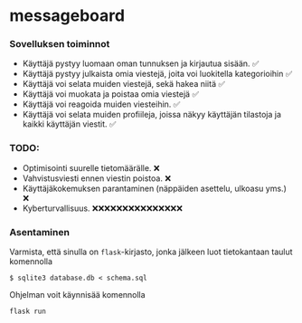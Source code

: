 # messageboard

### Sovelluksen toiminnot

* Käyttäjä pystyy luomaan oman tunnuksen ja kirjautua sisään. ✅
* Käyttäjä pystyy julkaista omia viestejä, joita voi luokitella kategorioihin ✅
* Käyttäjä voi selata muiden viestejä, sekä hakea niitä ✅
* Käyttäjä voi muokata ja poistaa omia viestejä ✅
* Käyttäjä voi reagoida muiden viesteihin. ✅
* Käyttäjä voi selata muiden profiileja, joissa näkyy käyttäjän tilastoja ja kaikki käyttäjän viestit. ✅

### TODO:
* Optimisointi suurelle tietomäärälle. ❌
* Vahvistusviesti ennen viestin poistoa. ❌
* Käyttäjäkokemuksen parantaminen (näppäiden asettelu, ulkoasu yms.) ❌ 
* Kyberturvallisuus. ❌❌❌❌❌❌❌❌❌❌❌❌❌❌❌

### Asentaminen
Varmista, että sinulla on `flask`-kirjasto, jonka jälkeen luot tietokantaan taulut komennolla

```
$ sqlite3 database.db < schema.sql
```

Ohjelman voit käynnisää komennolla

```
flask run
```